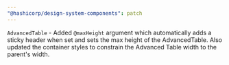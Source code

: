 ```yaml
---
"@hashicorp/design-system-components": patch
---
```


`AdvancedTable` - Added `@maxHeight` argument which automatically adds a sticky header when set and sets the max height of the AdvancedTable. Also updated the container styles to constrain the Advanced Table width to the parent's width.
